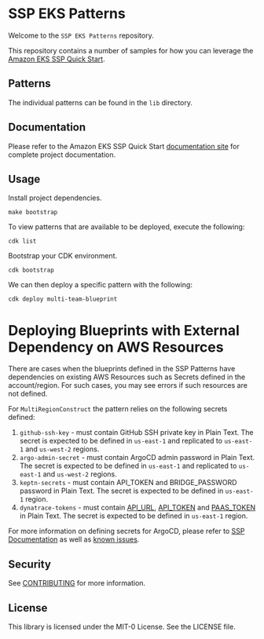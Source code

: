# SSP EKS Patterns

Welcome to the `SSP EKS Patterns` repository.

This repository contains a number of samples for how you can leverage the [Amazon EKS SSP Quick Start](https://github.com/aws-quickstart/ssp-amazon-eks).

## Patterns 

The individual patterns can be found in the `lib` directory. 

## Documentation

Please refer to the Amazon EKS SSP Quick Start [documentation site](https://aws-quickstart.github.io/ssp-amazon-eks/) for complete project documentation.

## Usage

Install project dependencies. 

```
make bootstrap
```

To view patterns that are available to be deployed, execute the following: 

```
cdk list
```

Bootstrap your CDK environment.

```
cdk bootstrap
```

We can then deploy a specific pattern with the following:

```
cdk deploy multi-team-blueprint
```

# Deploying Blueprints with External Dependency on AWS Resources

There are cases when the blueprints defined in the SSP Patterns have dependencies on existing AWS Resources such as Secrets defined in the account/region.
For such cases, you may see errors if such resources are not defined. 

For `MultiRegionConstruct` the pattern relies on the following secrets defined:

1. `github-ssh-key` - must contain GitHub SSH private key in Plain Text. The secret is expected to be defined in `us-east-1` and replicated to `us-east-1` and `us-west-2` regions.
2. `argo-admin-secret` - must contain ArgoCD admin password in Plain Text. The secret is expected to be defined in `us-east-1` and replicated to `us-east-1` and `us-west-2` regions.
3. `keptn-secrets` - must contain API_TOKEN and BRIDGE_PASSWORD password in Plain Text. The secret is expected to be defined in `us-east-1` region.
4. `dynatrace-tokens` - must contain [API_URL](https://github.com/dynatrace-oss/dynatrace-ssp-addon#aws-secret-manager-secrets), [API_TOKEN](https://github.com/dynatrace-oss/dynatrace-ssp-addon#aws-secret-manager-secrets) and [PAAS_TOKEN](https://github.com/dynatrace-oss/dynatrace-ssp-addon#aws-secret-manager-secrets) in Plain Text. The secret is expected to be defined in `us-east-1` region. 

For more information on defining secrets for ArgoCD, please refer to [SSP Documentation](https://github.com/aws-quickstart/ssp-amazon-eks/blob/main/docs/addons/argo-cd.md#secrets-support) as well as [known issues](https://github.com/aws-quickstart/ssp-amazon-eks/blob/main/docs/addons/argo-cd.md#known-issues).

## Security

See [CONTRIBUTING](CONTRIBUTING.md#security-issue-notifications) for more information.

## License

This library is licensed under the MIT-0 License. See the LICENSE file.